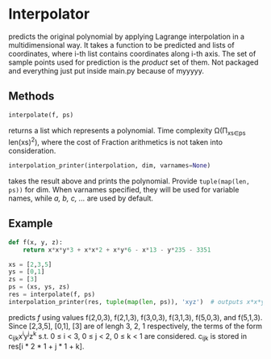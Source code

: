 # Interpolator
predicts the original polynomial by applying Lagrange interpolation in a multidimensional way.
It takes a function to be predicted and lists of coordinates, where i-th list contains coordinates along i-th axis.
The set of sample points used for prediction is the *product* set of them.
Not packaged and everything just put inside main.py because of myyyyy.

## Methods
```python
interpolate(f, ps)
```
returns a list which represents a polynomial. Time complexity Ω(Π<sub>xs∈ps</sub> len(xs)<sup>2</sup>), where the cost of Fraction arithmetics is not taken into consideration.
```python
interpolation_printer(interpolation, dim, varnames=None)
```
takes the result above and prints the polynomial. Provide `tuple(map(len, ps))` for dim. When varnames specified, they will be used for variable names, while *a, b, c, ...* are used by default.

## Example
```python
def f(x, y, z):
    return x*x*y*3 + x*x*2 + x*y*6 - x*13 - y*235 - 3351

xs = [2,3,5]
ys = [0,1]
zs = [3]
ps = (xs, ys, zs)
res = interpolate(f, ps)
interpolation_printer(res, tuple(map(len, ps)), 'xyz')  # outputs x*x*y*3+x*x*2+x*y*6-x*13-y*235-3351
```
predicts *f* using values f(2,0,3), f(2,1,3), f(3,0,3), f(3,1,3), f(5,0,3), and f(5,1,3).
Since [2,3,5], [0,1], [3] are of lengh 3, 2, 1 respectively, the terms of the form c<sub>ijk</sub>x<sup>i</sup>y<sup>j</sup>z<sup>k</sup> s.t. 0 &le; i &lt; 3, 0 &le; j &lt; 2, 0 &le; k &lt; 1 are considered.
c<sub>ijk</sub> is stored in res[i * 2 * 1 + j * 1 + k].